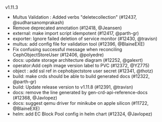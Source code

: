 
v1.11.3

* Multus Validation : Added verbs \"deletecollection\"  (#12437, @sudharsanomprakash)
* Remove deprecated annotation (#12418, @Jeansen)
* external: make import script idempotent (#12417, @parth-gr)
* exporter: Ignore failed deletion of service monitor (#12430, @travisn)
* multus: add config file for validation tool (#12396, @BlaineEXE)
* Fix confusing successful message when reconciling CephObjectStoreUser (#12406, @polyedre)
* docs: update storage architecture diagram (#12252, @galexrt)
* operator:Add ceph image version label to PVC (#12372, @YZ775)
* object : add ssl ref in cephobjectstore user secret (#12341, @thotz)
* build: make crds should be able to build generated docs (#12322, @parth-gr)
* build: Update release version to v1.11.8 (#12391, @travisn)
* docs: remove the line generated by gen-crd-api-reference-docs (#12368, @Javlopez)
* docs: suggest qemu driver for minikube on apple silicon (#11722, @BlaineEXE)
* helm: add EC Block Pool config in helm chart (#12324, @Javlopez)
